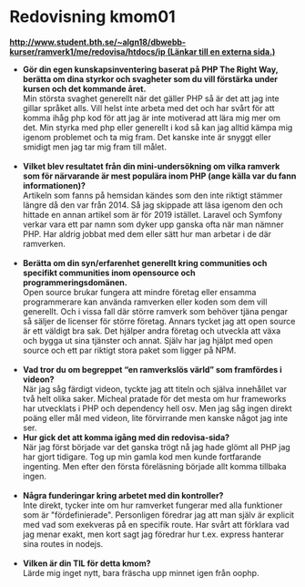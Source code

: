 ---
---
Redovisning kmom01
=========================

<div id="submission_preview" class="paper user_content enhanced">
    <p><strong><a href="http://www.student.bth.se/~algn18/dbwebb-kurser/ramverk1/me/redovisa/htdocs/ip" class="external" target="_blank" rel="noreferrer noopener"><span>http://www.student.bth.se/~algn18/dbwebb-kurser/ramverk1/me/redovisa/htdocs/ip</span><span aria-hidden="true" class="ui-icon ui-icon-extlink ui-icon-inline" title="Länkar till en externa sida."></span><span class="screenreader-only">&nbsp;(Länkar till en externa sida.)</span></a></strong></p>
<ul>
<li>
<strong>Gör din egen kunskapsinventering baserat på PHP The Right Way, berätta om dina styrkor och svagheter som du vill förstärka under kursen och det kommande året.<br></strong>Min största svaghet generellt när det gäller PHP så är det att jag inte gillar språket alls. Vill helst inte arbeta med det och har svårt för att komma ihåg php kod för att jag är inte motiverad att lära mig mer om det. Min styrka med php eller generellt i kod så kan jag alltid kämpa mig igenom problemet och ta mig fram. Det kanske inte är snyggt eller smidigt men jag tar mig fram till målet.<br><br>
</li>
<li>
<strong>Vilket blev resultatet från din mini-undersökning om vilka ramverk som för närvarande är mest populära inom PHP (ange källa var du fann informationen)?<br></strong>Artikeln som fanns på hemsidan kändes som den inte riktigt stämmer längre då den var från 2014. Så jag skippade att läsa igenom den och hittade en annan artikel som är för 2019 istället. Laravel och Symfony verkar vara ett par namn som dyker upp ganska ofta när man nämner PHP. Har aldrig jobbat med dem eller sätt hur man arbetar i de där ramverken.<br><br>
</li>
<li>
<strong>Berätta om din syn/erfarenhet generellt kring communities och specifikt communities inom opensource och programmeringsdomänen.<br></strong>Open source brukar fungera att mindre företag eller ensamma programmerare kan använda ramverken eller koden som dem vill generellt. Och i vissa fall där större ramverk som behöver tjäna pengar så säljer de licenser för större företag. Annars tycket jag att open source är ett väldigt bra sak. Det hjälper andra företag och utveckla att växa och bygga ut sina tjänster och annat. Själv har jag hjälpt med open source och ett par riktigt stora paket som ligger på NPM.<br><br>
</li>
<li>
<strong>Vad tror du om begreppet “en ramverkslös värld” som framfördes i videon?<br></strong>När jag såg färdigt videon, tyckte jag att titeln och själva innehållet var två helt olika saker. Micheal pratade för det mesta om hur frameworks har utvecklats i PHP och dependency hell osv. Men jag såg ingen direkt poäng eller mål med videon, lite förvirrande men kanske något jag inte ser.</li>
<li>
<strong>Hur gick det att komma igång med din redovisa-sida?<br></strong>När jag först började var det ganska trögt nå jag hade glömt all PHP jag har gjort tidigare. Tog up min gamla kod men kunde fortfarande ingenting. Men efter den första föreläsning började allt komma tillbaka ingen.<br><br>
</li>
<li>
<strong>Några funderingar kring arbetet med din kontroller?<br></strong>Inte direkt, tycker inte om hur ramverket fungerar med alla funktioner som är "fördefinierade". Personligen föredrar jag att man själv är explicit med vad som exekveras på en specifik route. Har svårt att förklara vad jag menar exakt, men kort sagt jag föredrar hur t.ex. express hanterar sina routes in nodejs.<br><br>
</li>
<li>
<strong>Vilken är din TIL för detta kmom?<br></strong>Lärde mig inget nytt, bara fräscha upp minnet igen från oophp.</li>
</ul>
  </div>